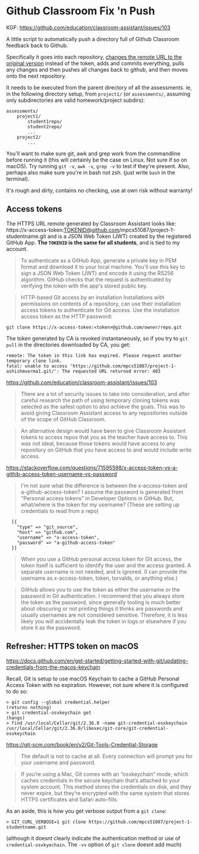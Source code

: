 # Github Classroom Fix 'n Push

KGF: https://github.com/education/classroom-assistant/issues/103

A little script to automatically push a directory full of Github Classroom feedback back to Github.

Specifically it goes into each repository, [changes the remote URL to the original version](https://github.com/education/classroom-assistant/issues/103#issuecomment-570954993) instead of the token, adds and commits everything, pulls any changes and then pushes all changes back to github, and then moves onto the next repository.

It needs to be executed from the parent directory of all the assessments. ie, in the following directory setup, from `project1/` (or `assessments/`, assuming only subdirectories are valid homework/project subdirs):

```
assessments/
    project1/
        student1repo/
        student2repo/
        ...
	project2/
		...
```
You'll want to make sure git, awk and grep work from the commandline before running it (this will certainly be the case on Linux. Not sure if so on macOS). Try running `git -v`, `awk -v`, `grep -v` to test if they're present. Also, perhaps also make sure you're in bash not zsh. (just write `bash` in the terminal).

It's rough and dirty, contains no checking, use at own risk without warranty!


## Access tokens

The HTTPS URL remote generated by Classroom Assistant looks like: 
https://x-access-token:TOKENID@github.com/mpcs51087/project-1-studentname.git
and is a JSON Web Token (JWT) created by the registered GitHub App. **The `TOKENID` is the same for all students**, and is tied to my account.

> To authenticate as a GitHub App, generate a private key in PEM format and download it to your local machine. You'll use this key to sign a JSON Web Token (JWT) and encode it using the RS256 algorithm. GitHub checks that the request is authenticated by verifying the token with the app's stored public key.

> HTTP-based Git access by an installation
> Installations with permissions on contents of a repository, can use their installation access tokens to authenticate for Git access. Use the installation access token as the HTTP password:

```
git clone https://x-access-token:<token>@github.com/owner/repo.git
```

The token generated by CA is revoked instantaneously, so if you try to `git pull` in the directories downloaded by CA, you get:
```
remote: The token in this link has expired. Please request another temporary clone link.
fatal: unable to access 'https://github.com/mpcs51087/project-1-ashishmverma1.git/': The requested URL returned error: 403
```

https://github.com/education/classroom-assistant/issues/103
> There are a lot of security issues to take into consideration, and after careful research the path of using temporary cloning tokens was selected as the safest option to also achieve the goals. This was to avoid giving Classroom Assistant access to any repositories outside of the scope of GitHub Classroom.

> An alternative design would have been to give Classroom Assistant tokens to access repos that you as the teacher have access to. This was not ideal, because those tokens would have access to any repository on GitHub that you have access to and would include write access.


https://stackoverflow.com/questions/71595598/x-access-token-vs-a-githib-access-token-username-vs-password

> I'm not sure what the difference is between the x-access-token and a-github-access-token?
> I assume the password is generated from "Personal access tokens" in Developer Options in GitHub. But, what/where is the token for my username? (These are setting up credentials to read from a repo)
```
  [{
    "type" => "git_source",
    "host" => "github.com",
    "username" => "x-access-token",
    "password" => "a-github-access-token"
  }]
```

> When you use a GitHub personal access token for Git access, the token itself is sufficient to identify the user and the access granted. A separate username is not needed, and is ignored. (I can provide the username as x-access-token, token, torvalds, or anything else.)

> GitHub allows you to use the token as either the username or the password in Git authentication. I recommend that you always store the token as the password, since generally tooling is much better about obscuring or not printing things it thinks are passwords and usually usernames are not considered sensitive. Therefore, it is less likely you will accidentally leak the token in logs or elsewhere if you store it as the password.


## Refresher: HTTPS token on macOS

https://docs.github.com/en/get-started/getting-started-with-git/updating-credentials-from-the-macos-keychain

Recall, Git is setup to use macOS Keychain to cache a GitHub Personal Access Token with no expiration. However, not sure where it is configured to do so:
```
> git config --global credential.helper 
(returns nothing)
> git credential-osxkeychain get
(hangs)
> find /usr/local/Cellar/git/2.36.0 -name git-credential-osxkeychain
/usr/local/Cellar/git/2.36.0/libexec/git-core/git-credential-osxkeychain
```

https://git-scm.com/book/en/v2/Git-Tools-Credential-Storage
> The default is not to cache at all. Every connection will prompt you for your username and password.

> If you’re using a Mac, Git comes with an “osxkeychain” mode, which caches credentials in the secure keychain that’s attached to your system account. This method stores the credentials on disk, and they never expire, but they’re encrypted with the same system that stores HTTPS certificates and Safari auto-fills.

As an aside, this is how you get verbose output from a `git clone`:
```
> GIT_CURL_VERBOSE=1 git clone https://github.com/mpcs51087/project-1-studentname.git
```
(although it doesnt clearly indicate the authentication method or use of `credential-osxkyechain`. The `-vv` option of `git clone` doesnt add much)
